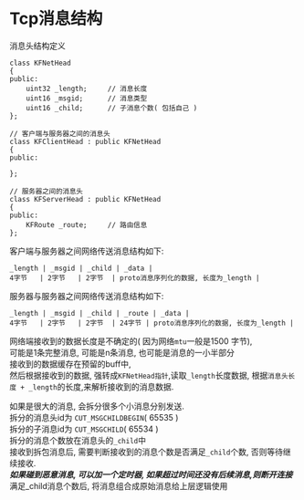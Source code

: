 # Tcp消息结构

消息头结构定义

 	class KFNetHead
    {
    public:
        uint32 _length;		// 消息长度
        uint16 _msgid;		// 消息类型
        uint16 _child;		// 子消息个数( 包括自己 )
    };

    // 客户端与服务器之间的消息头
    class KFClientHead : public KFNetHead
    {
    public:

    };

    // 服务器之间的消息头
    class KFServerHead : public KFNetHead
    {
    public:
        KFRoute _route;		// 路由信息
    };


客户端与服务器之间网络传送消息结构如下:  

	_length | _msgid | _child | _data |
	4字节   | 2字节   | 2字节  | proto消息序列化的数据, 长度为_length |

服务器与服务器之间网络传送消息结构如下:  

	_length | _msgid | _child | _route | _data |
	4字节   | 2字节   | 2字节  | 24字节 | proto消息序列化的数据, 长度为_length |

网络端接收到的数据长度是不确定的( 因为网络`mtu`一般是1500 字节),  
可能是1条完整消息, 可能是n条消息, 也可能是消息的一小半部分  
接收到的数据缓存在预留的buff中,  
然后根据接收到的数据, 强转成`KFNetHead指针`,读取`_length`长度数据, 根据`消息头长度 + _length`的长度,来解析接收到的消息数据.

如果是很大的消息, 会拆分很多个小消息分别发送.  
拆分的消息头id为 `CUT_MSGCHILDBEGIN`( 65535 )  
拆分的子消息id为 `CUT_MSGCHILD`( 65534 )  
拆分的消息个数放在消息头的`_child`中  
接收到拆包消息后, 需要判断接收到的消息个数是否满足`_child`个数, 否则等待继续接收.  
***如果碰到恶意消息, 可以加一个定时器, 如果超过时间还没有后续消息,则断开连接***  
满足_child消息个数后, 将消息组合成原始消息给上层逻辑使用
